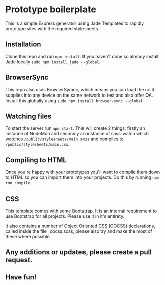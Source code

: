 # Prototype boilerplate
This is a simple Express generator using Jade Templates to rapidly prototype sites with the required stylesheets.

## Installation
Clone this repo and run `npm install`. If you haven't done so already install Jade locally `sudo npm install jade --global`. 

## BrowserSync
This repo also uses BrowserSymnc, which means you can load the url it supplies into any device on the same network to test and also offer QA. Install this globally using `sudo npm install browser-sync --global` 

## Watching files
To start the server run `npm start`. This will create 2 things; firstly an instance of NodeMon and secondly an instance of sass-watch which watches `/public/stylesheets/main.scss` and compiles to `/public/stylesheets/main.css`.

## Compiling to HTML
Once you're happy with your prototypes you'll want to compile them down to HTML so you can import them into your projects. Do this by running `npm run compile`.

## CSS
This template comes with some Bootstrap. It is an internal requirement to use Bootstrap for all projects. Please use it in it's entirety.

It also contains a number of Object Oriented CSS (OOCSS) declarations, called inside the file _oocss.scss, please also try and make the most of these where possible. 

## Any additions or updates, please create a pull request.
## Have fun!